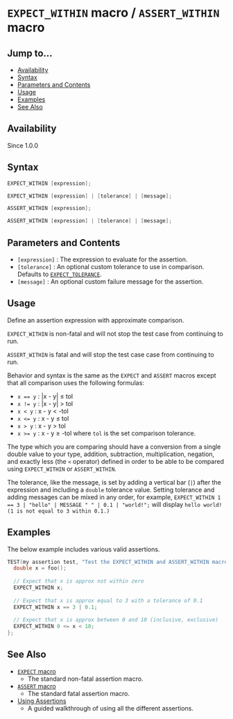 # `EXPECT_WITHIN` macro / `ASSERT_WITHIN` macro

## Jump to...
- [Availability](#Availability)
- [Syntax](#Syntax)
- [Parameters and Contents](#Parameters-and-Contents)
- [Usage](#Usage)
- [Examples](#Examples)
- [See Also](#See-Also)

## Availability
Since 1.0.0

## Syntax
``` C++
EXPECT_WITHIN [expression];

EXPECT_WITHIN [expression] | [tolerance] | [message];

ASSERT_WITHIN [expression];

ASSERT_WITHIN [expression] | [tolerance] | [message];
```

## Parameters and Contents

- `[expression]` : The expression to evaluate for the assertion.
- `[tolerance]` : An optional custom tolerance to use in comparison.
  Defaults to [`EXPECT_TOLERANCE`](../Macros/EXPECT_TOLERANCE.md).
- `[message]` : An optional custom failure message for the assertion.

## Usage

Define an assertion expression with approximate comparison.

`EXPECT_WITHIN` is non-fatal and will not stop the test case from continuing to
run.

`ASSERT_WITHIN` is fatal and will stop the test case case from continuing to
run.

Behavior and syntax is the same as the `EXPECT` and `ASSERT` macros except that
all comparison uses the following formulas:
- `x == y` : |x - y| ≤ tol
- `x != y` : |x - y| > tol
- `x < y` : x - y < -tol
- `x <= y` : x - y ≤ tol
- `x > y` : x - y > tol
- `x >= y` : x - y ≥ -tol
where `tol` is the set comparison tolerance.

The type which you are comparing should have a conversion from a single double
value to your type, addition, subtraction, multiplication, negation, and exactly
less (the `<` operator) defined in order to be able to be compared using
`EXPECT_WITHIN` or `ASSERT_WITHIN`.

The tolerance, like the message, is set by adding a vertical bar (`|`) after the
expression and including a `double` tolerance value.
Setting tolerance and adding messages can be mixed in any order, for example,
`EXPECT_WITHIN 1 == 3 | "hello" | MESSAGE " " | 0.1 | "world!";` will display
`hello world! (1 is not equal to 3 within 0.1.)`

## Examples

The below example includes various valid assertions.
``` C++
TEST(my assertion test, "Test the EXPECT_WITHIN and ASSERT_WITHIN macros.") {
  double x = foo();
  
  // Expect that x is approx not within zero
  EXPECT_WITHIN x;
  
  // Expect that x is approx equal to 3 with a tolerance of 0.1
  EXPECT_WITHIN x == 3 | 0.1;
  
  // Expect that x is approx between 0 and 10 (inclusive, exclusive)
  EXPECT_WITHIN 0 <= x < 10;
};
```

## See Also

- [`EXPECT` macro](EXPECT.md)
  - The standard non-fatal assertion macro.
- [`ASSERT` macro](ASSERT.md)
  - The standard fatal assertion macro.
- [Using Assertions](../../Tutorials/Using-Assertions.md)
  - A guided walkthrough of using all the different assertions.
